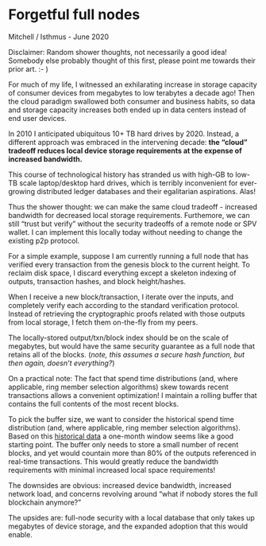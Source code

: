 # Forgetful full nodes

Mitchell / Isthmus - June 2020

Disclaimer: Random shower thoughts, not necessarily a good idea! Somebody else probably thought of this first, please point me towards their prior art. :- )

For much of my life, I witnessed an exhilarating increase in storage capacity of consumer devices from megabytes to low terabytes a decade ago! Then the cloud paradigm swallowed both consumer and business habits, so data and storage capacity increases both ended up in data centers instead of end user devices. 

In 2010 I anticipated ubiquitous 10+ TB hard drives by 2020. Instead, a different approach was embraced in the intervening decade: **the “cloud” tradeoff reduces local device storage requirements at the expense of increased bandwidth.**

This course of technological history has stranded us with high-GB to low-TB scale laptop/desktop hard drives, which is terribly inconvenient for ever-growing distributed ledger databases and their egalitarian aspirations. Alas!

Thus the shower thought: we can make the same cloud tradeoff - increased bandwidth for decreased local storage requirements. Furthemore, we can still “trust but verify” without the security tradeoffs of a remote node or SPV wallet. I can implement this locally today without needing to change the existing p2p protocol.

For a simple example, suppose I am currently running a full node that has verified every transaction from the genesis block to the current height. To reclaim disk space, I discard everything except a skeleton indexing of outputs, transaction hashes, and block height/hashes.

When I receive a new block/transaction, I iterate over the inputs, and completely verify each according to the standard verification protocol. Instead of retrieving the cryptographic proofs related with those outputs from local storage, I fetch them on-the-fly from my peers.

The locally-stored output/txn/block index should be on the scale of megabytes, but would have the same security guarantee as a full node that retains all of the blocks. (*note, this assumes a secure hash function, but then again, doesn’t everything?*)

On a practical note: The fact that spend time distributions (and, where applicable, ring member selection algorithms) skew towards recent transactions allows a convenient optimization! I maintain a rolling buffer that contains the full contents of the most recent blocks. 

To pick the buffer size, we want to consider the historical spend time distribution (and, where applicable, ring member selection algorithms). Based on this [historical data](https://www.researchgate.net/figure/CDFs-of-spend-time-distributions-in-Bitcoin-and-in-Monero-deducible-transaction-inputs_fig7_324863990) a one-month window seems like a good starting point. The buffer only needs to store a small number of recent blocks, and yet would countain more than 80% of the outputs referenced in real-time transactions. This would greatly reduce the bandwidth requirements with minimal increased local space requirements!

The downsides are obvious: increased device bandwidth, increased network load, and concerns revolving around “what if nobody stores the full blockchain anymore?”

The upsides are: full-node security with a local database that only takes up megabytes of device storage, and the expanded adoption that this would enable.
